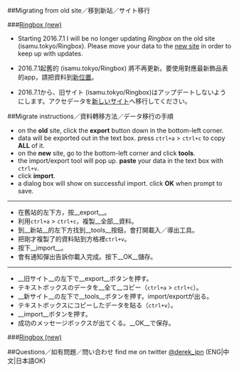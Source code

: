 ##Migrating from old site／移到新站／サイト移行

###[Ringbox (new)](https://dragonairex.github.io/shironeko_ringbox/)

* Starting 2016.7.1 I will be no longer updating *Ringbox* on the old site (isamu.tokyo/Ringbox). 
Please move your data to the [new site](https://dragonairex.github.io/shironeko_ringbox/) in order to keep up with updates. 

* 2016.7.1起舊的 (isamu.tokyo/Ringbox) 將不再更新。要使用對應最新飾品表的app，請把資料到[新位置](https://dragonairex.github.io/shironeko_ringbox/)。

* 2016.7.1から、旧サイト (isamu.tokyo/Ringbox)はアップデートしないようにします。アクセデータを[新しいサイト](https://dragonairex.github.io/shironeko_ringbox/)へ移行してください。

##Migrate instructions／資料轉移方法／データ移行の手順

* on the __old__ site, click the __export__ button down in the bottom-left corner.
* data will be exported out in the text box. press `ctrl+a` > `ctrl+c` to copy __ALL__ of it.
* on the __new__ site, go to the bottom-left corner and click __tools__.
* the import/export tool will pop up. __paste__ your data in the text box with `ctrl+v`.
* click __import__.
* a dialog box will show on successful import. click __OK__ when prompt to save.

***

* 在舊站的左下方，按__export__。
* 利用`ctrl+a` > `ctrl+c`，複製__全部__資料。
* 到__新站__的左下方找到__tools__按鈕，會打開載入／導出工具。
* 把剛才複製了的資料貼到方格裡`ctrl+v`。
* 按下__import__。
* 會有通知彈出告訴你載入完成。按下__OK__儲存。

***

* __旧サイト__の左下で__export__ボタンを押す。
* テキストボックスのデータを__全て__コピー（`ctrl+a` > `ctrl+c`）。
* __新サイト__の左下で__tools__ボタンを押す。import/exportが出る。
* テキストボックスにコピーしたデータを貼る（`ctrl+v`）。
* __import__ボタンを押す。
* 成功のメッセージボックスが出てくる。__OK__で保存。

###[Ringbox (new)](https://dragonairex.github.io/shironeko_ringbox/)

##Questions／如有問題／問い合わせ
find me on twitter [@derek_jpn](https://twitter.com/derek_jpn) (ENG|中文|日本語OK)

